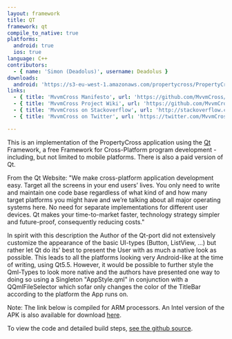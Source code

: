 ```yaml
---
layout: framework
title: QT
framework: qt
compile_to_native: true
platforms:
  android: true
  ios: true
language: C++
contributors:
  - { name: 'Simon (Deadolus)', username: Deadolus }
downloads:
  android: 'https://s3-eu-west-1.amazonaws.com/propertycross/PropertyCross_Qt_armeabi_v7a.apk'
links:
  - { title: 'MvvmCross Manifesto', url: 'https://github.com/MvvmCross/MvvmCross/wiki/The-MvvmCross-Manifesto', description: 'It is useful to read this before developing since it gives a good idea of the framework''s design principles.' }
  - { title: 'MvvmCross Project Wiki', url: 'https://github.com/MvvmCross/MvvmCross/wiki', description: 'A detailed project wiki.' }
  - { title: 'MvvmCross on Stackoverflow', url: 'http://stackoverflow.com/questions/tagged/mvvmcross', description: 'A variety of questions and answers related to MvvmCross development on Stackoverflow.' }
  - { title: 'MvvmCross on Twitter', url: 'https://twitter.com/MvvmCross', description: 'Regularly updated with information about releases, features and links to articles.' }

---
```


This is an implementation of the PropertyCross application using the [Qt](http://www.qt.io)  Framework, a free Framework for Cross-Platform program development - including, but not limited to mobile platforms. There is also a paid version of Qt.

From the Qt Website: "We make cross-platform application development easy. Target all the screens in your end users’ lives. You only need to write and maintain one code base regardless of what kind of and how many target platforms you might have and we’re talking about all major operating systems here. No need for separate implementations for different user devices. Qt makes your time-to-market faster, technology strategy simpler and future-proof, consequently reducing costs."

In spirit with this description the Author of the Qt-port did not extensively customize the appearance of the basic UI-types (Button, ListView, ...) but rather let Qt do its' best to present the User with as much a native look as possible. This leads to all the platforms looking very Android-like at the time of writing, using Qt5.5. However, it would be possible to further style the Qml-Types to look more native and the authors have presented one way to doing so using a Singleton "AppStyle.qml" in conjunction with a QQmlFileSelector which sofar only changes the color of the TitleBar according to the platform the App runs on.

Note: The link below is compiled for ARM processors. An Intel version of the APK is also available for download [here](https://s3-eu-west-1.amazonaws.com/propertycross/PropertyCross_Qt_x86.apk).

To view the code and detailed build steps, <a href='{{ site.githuburl }}/tree/master/qt'>see the github source</a>.
